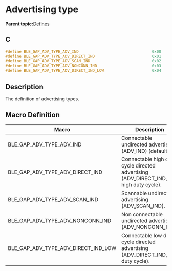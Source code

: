 # Advertising type

**Parent topic:**[Defines](GUID-FB430BFE-A9A9-473D-A588-1240BBD25ADD.md)

## C

```c
#define BLE_GAP_ADV_TYPE_ADV_IND                                0x00
#define BLE_GAP_ADV_TYPE_ADV_DIRECT_IND                         0x01
#define BLE_GAP_ADV_TYPE_ADV_SCAN_IND                           0x02
#define BLE_GAP_ADV_TYPE_ADV_NONCONN_IND                        0x03
#define BLE_GAP_ADV_TYPE_ADV_DIRECT_IND_LOW                     0x04
```

## Description

The definition of advertising types.

## Macro Definition

|Macro|Description|
|-----|-----------|
|BLE\_GAP\_ADV\_TYPE\_ADV\_IND|Connectable undirected advertising \(ADV\_IND\) \(default\).|
|BLE\_GAP\_ADV\_TYPE\_ADV\_DIRECT\_IND|Connectable high duty cycle directed advertising \(ADV\_DIRECT\_IND, high duty cycle\).|
|BLE\_GAP\_ADV\_TYPE\_ADV\_SCAN\_IND|Scannable undirected advertising \(ADV\_SCAN\_IND\).|
|BLE\_GAP\_ADV\_TYPE\_ADV\_NONCONN\_IND|Non connectable undirected advertising \(ADV\_NONCONN\_IND\).|
|BLE\_GAP\_ADV\_TYPE\_ADV\_DIRECT\_IND\_LOW|Connectable low duty cycle directed advertising \(ADV\_DIRECT\_IND, low duty cycle\).|

